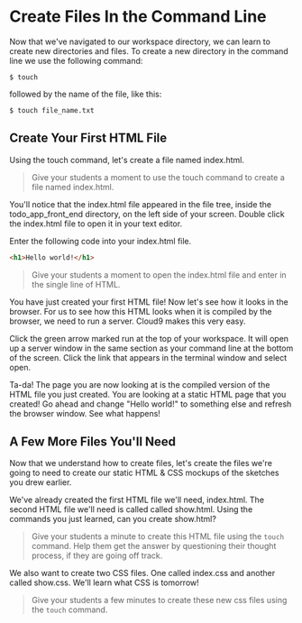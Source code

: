 # Create Files In the Command Line
Now that we've navigated to our workspace directory, we can learn to create new directories and files. To create a new directory in the command line we use the following command:
```shell
$ touch
```

followed by the name of the file, like this:
```shell
$ touch file_name.txt
```

## Create Your First HTML File
Using the touch command, let's create a file named index.html.

>Give your students a moment to use the touch command to create a file named index.html.

You'll notice that the index.html file appeared in the file tree, inside the todo_app_front_end directory, on the left side of your screen. Double click the index.html file to open it in your text editor.

Enter the following code into your index.html file.
```html
<h1>Hello world!</h1>
```

>Give your students a moment to open the index.html file and enter in the single line of HTML.

You have just created your first HTML file! Now let's see how it looks in the browser. For us to see how this HTML looks when it is compiled by the browser, we need to run a server. Cloud9 makes this very easy.

Click the green arrow marked run at the top of your workspace. It will open up a server window in the same section as your command line at the bottom of the screen. Click the link that appears in the terminal window and select open.

Ta-da! The page you are now looking at is the compiled version of the HTML file you just created. You are looking at a static HTML page that you created! Go ahead and change "Hello world!" to something else and refresh the browser window. See what happens!

## A Few More Files You'll Need
Now that we understand how to create files, let's create the files we're going to need to create our static HTML & CSS mockups of the sketches you drew earlier.

We've already created the first HTML file we'll need, index.html. The second HTML file we'll need is called called show.html. Using the commands you just learned, can you create show.html?

>Give your students a minute to create this HTML file using the `touch` command. Help them get the answer by questioning their thought process, if they are going off track.

We also want to create two CSS files. One called index.css and another called show.css. We'll learn what CSS is tomorrow!

>Give your students a few minutes to create these new css files using the `touch` command.
